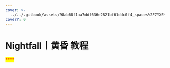 ```yaml
---
cover: >-
  ../../.gitbook/assets/98ab68f1aa7ddf636e2821bf61ddc0f4_spaces%2F7YXEHggLzaiKwZjRSOD4%2Fuploads%2Fxyzh14371OkBffciCgKe%2Fheader_alt=media&token=a6c77ede-aefd-4b96-98eb-68b25d065f42.png
coverY: 0
---
```


# Nightfall丨黄昏 教程

<mark style="color:red;">****</mark>
